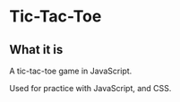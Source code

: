 # Tic-Tac-Toe

## What it is
 A tic-tac-toe game in JavaScript.

Used for practice with JavaScript, and CSS.

